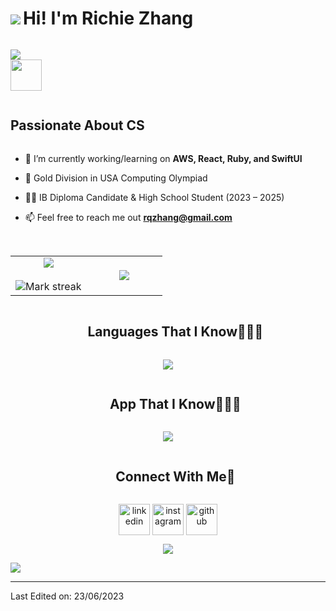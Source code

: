 
<!--horizontal divider(gradiant)-->
<img src="https://user-images.githubusercontent.com/73097560/115834477-dbab4500-a447-11eb-908a-139a6edaec5c.gif">

<!--h1 without bottom border-->
<h1 align="center"style="display: inline-block">Hi! I'm Richie Zhang</h1>

<p align="center">
  
<img src="https://readme-typing-svg.herokuapp.com?font=Lobster+Two&duration=3000&pause=500&color=F7F7F7&size=25&center=true&vCenter=true&width=600&height=100&lines=Richie+Quan+Zhang,;IB+Diploma+Candidate+In+Canada,;Passionate+About+Computer+Science+,;3+Years+Programming+Experience,;TEDx+Organizer;Reach+Out+To+Me+Anytime!"><br>
  <img src="https://media.giphy.com/media/hvRJCLFzcasrR4ia7z/giphy.gif" width="50">
</p>

<!--h2 without bottom border-->
<h2 align="center"style="display: inline-block">Passionate About CS</h2></summary>



<!--Intro start-->
- 🔭 I’m currently working/learning on **AWS, React, Ruby, and SwiftUI**
  
- 🌟 Gold Division in USA Computing Olympiad
  
- 🙇‍♂️ IB Diploma Candidate & High School Student (2023 – 2025)
  
-  📫 Feel free to reach me out **rqzhang@gmail.com**

  <br>
<!--Intro end-->



<!--- stats & Trophy (start) -->
<p align="center">
  <!--- stats (start) -->
<table align="center">
<tr border="none">
<td width="50%" align="center">
  
  <img  align="center"  src="https://github-readme-stats.vercel.app/api?username=gitRichieZhang&theme=dark&show_icons=true&count_private=true" />
  <br></br>
  <img  title="🔥 Get streak stats for your profile at git.io/streak-stats" alt="Mark streak" src="https://github-readme-streak-stats.herokuapp.com/?user=gitRichieZhang&theme=dark&hide_border=false" /> 
</td>
<td width="50%" align="center">

  <img  align="center"  src="https://github-readme-stats.anuraghazra1.vercel.app/api/top-langs/?username=gitRichieZhang&theme=dark&hide_border=false&no-bg=true&no-frame=true"/>

  </td>
</tr>
</table>
<!--- stats (end) -->

</p>        
<!--- stats (end) -->


<!--h1 without bottom border-->
<div id="user-content-toc">
  <ul align="center">
   <summary> <h2 style="display: inline-block">Languages That I Know👨🏻‍💻</h2></summary>
  </ul>
</div>

<!--tech stack icons-->
<p align="center">
  <a href="https://skillicons.dev">
    <img src="https://skillicons.dev/icons?i=git,angular,arduino,aws,c,cs,cpp,css,django,electron,html,java,js,linux,matlab,md,mysql,nextjs,nodejs,php,py,r,react,swift&perline=14" />
  </a>
</p>

<div id="user-content-toc">
  <ul align="center">
    <summary><h2 style="display: inline-block">App That I Know👨🏻‍💻</h2></summary>
  </ul>
</div>
<!--tech stack icons-->
<p align="center">
  <a href="https://skillicons.dev">
    <img src="https://skillicons.dev/icons?i=ai,au,discord,bots,figma,github,pr, ps,vscode&perline=14" />
  </a>
</p>

<!-- Connect with me -->
<!--h2 without bottom border-->
<div id="user-content-toc">
  <ul align="center">
    <summary><h2 style="display: inline-block">Connect With Me🤝</h2></summary>
  </ul>
</div>

<!--icons and links-->
<p align="center">
<a href="https://www.linkedin.com/in/richiezhang06/" target="blank"> <img align="center" src="https://skillicons.dev/icons?i=linkedin" alt="linkedin" height="50" width="50" /></a>
<a href="https://www.instagram.com/richiezhang06" target="blank"> <img align="center" src="https://skillicons.dev/icons?i=instagram" alt="instagram" height="50" width="50" /></a>
  <a href="https://github.com/GitRichieZhang" target="blank"> <img align="center" src="https://skillicons.dev/icons?i=github" alt="github" height="50" width="50" /></a>
</p>


<!--profile visit count-->
<div align="center">
  
[![](https://visitcount.itsvg.in/api?id=gitRichieZhang&label=Profile%20Views&color=12&icon=0&pretty=false)](https://visitcount.itsvg.in)
</div>

<!--horizontal divider(gradiant)-->
<img src="https://user-images.githubusercontent.com/73097560/115834477-dbab4500-a447-11eb-908a-139a6edaec5c.gif">

----------------------------------------------------------------------

Last Edited on: 23/06/2023
